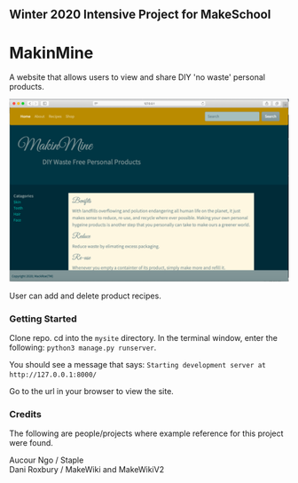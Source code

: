 ## Winter 2020 Intensive Project for MakeSchool

# MakinMine

A website that allows users to view and share DIY 'no waste' personal products.

![](MakinMine.png)

User can add and delete product recipes.

### Getting Started

Clone repo. cd into the `mysite` directory. In the terminal window, enter the following: `python3 manage.py runserver`.

You should see a message that says: `Starting development server at http://127.0.0.1:8000/`

Go to the url in your browser to view the site.

### Credits

The following are people/projects where example reference for this project were found.

Aucour Ngo / Staple <br>
Dani Roxbury / MakeWiki and MakeWikiV2
